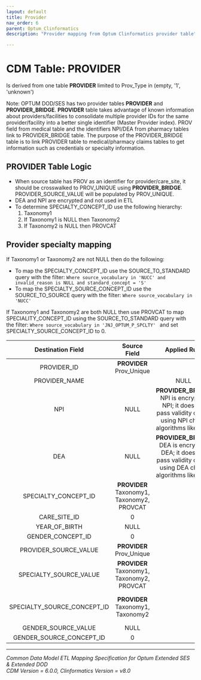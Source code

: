 ```yaml
---
layout: default
title: Provider
nav_order: 6
parent: Optum_Clinformatics
description: "Provider mapping from Optum Clinformatics provider table"

---
```

# CDM Table: PROVIDER

Is derived from one table **PROVIDER** limited to Prov_Type in (empty, '1', 'unknown')

Note: OPTUM DOD/SES has two provider tables **PROVIDER** and **PROVIDER_BRIDGE**. **PROVIDER** table takes advantage of known information about providers/facilities to consolidate multiple provider IDs for the same provider/facility into a better single identifier (Master Provider index). PROV field from medical table and the identifiers NPI/DEA from pharmacy tables link to PROVIDER_BRIDGE table. The purpose of the PROVIDER_BRIDGE  table is to link PROVIDER table to medical/pharmacy claims tables to get information such as credentials or specialty information.

## **PROVIDER Table Logic**

- When source table has PROV as an identifier for provider/care_site, it should be crosswalked to PROV_UNIQUE using **PROVIDER_BRIDGE**. PROVIDER_SOURCE_VALUE will be populated by PROV_UNIQUE.
- DEA and NPI are encrypted and not used in ETL
- To determine SPECIALTY_CONCEPT_ID use the following hierarchy:
    1. Taxonomy1
    2. If Taxonomy1 is NULL then Taxonomy2
    3. If Taxonomy2 is NULL then PROVCAT

## Provider specialty mapping 
If Taxonomy1 or Taxonomy2 are not NULL then do the following:
- To map the SPECIALTY_CONCEPT_ID use the SOURCE_TO_STANDARD query with the filter: `Where source_vocabulary in 'NUCC' and invalid_reason is NULL and standard_concept = 'S'`
- To map the SPECIALTY_SOURCE_CONCEPT_ID use the SOURCE_TO_SOURCE query with the filter: `Where source_vocabulary in 'NUCC'`

If Taxonomy1 and Taxonomy2 are both NULL then use PROVCAT to map SPECIALITY_CONCEPT_ID using the SOURCE_TO_STANDARD query with the filter: `Where source_vocabulary in 'JNJ_OPTUM_P_SPCLTY' ` and set SPECIALTY_SOURCE_CONCEPT_ID to 0.

|**Destination Field**|**Source Field**|**Applied Rule**|**Comment**|
|:-----:|:-----:|:-----:|:-----:|
PROVIDER_ID|**PROVIDER** Prov_Unique||
PROVIDER_NAME| |NULL|
NPI|NULL|**PROVIDER_BRIDGE** NPI is encrypted NPI; it does not pass validity check using NPI check algorithms like [here](https://www.eclaims.com/articles/how-to-calculate-the-npi-check-digit/)
DEA|NULL|**PROVIDER_BRIDGE** DEA is encrypted DEA; it does not pass validity check using DEA check algorithms like [here](https://en.wikipedia.org/wiki/DEA_number)
SPECIALTY_CONCEPT_ID|**PROVIDER** Taxonomy1, Taxonomy2, PROVCAT||[See provider specialty logic](#Provider-specialty-mapping)
CARE_SITE_ID|0||
YEAR_OF_BIRTH|NULL| |
GENDER_CONCEPT_ID|0||
PROVIDER_SOURCE_VALUE|**PROVIDER** Prov_Unique|
SPECIALTY_SOURCE_VALUE|**PROVIDER** Taxonomy1,  Taxonomy2, PROVCAT||[See provider specialty logic](#Provider-specialty-mapping)
SPECIALTY_SOURCE_CONCEPT_ID|**PROVIDER** Taxonomy1, Taxonomy2||[See provider specialty logic](#Provider-specialty-mapping)
GENDER_SOURCE_VALUE|NULL| |
GENDER_SOURCE_CONCEPT_ID|0||

---
*Common Data Model ETL Mapping Specification for Optum Extended SES & Extended DOD*
<br>*CDM Version = 6.0.0, Clinformatics Version = v8.0*